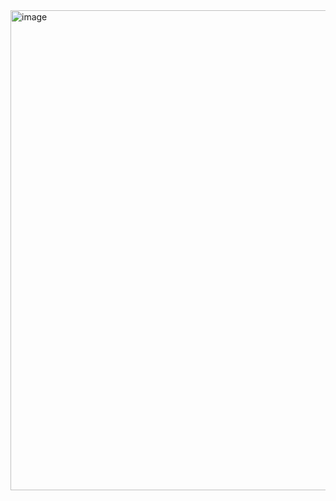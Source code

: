 <img width="1366" height="768" alt="image" src="https://github.com/user-attachments/assets/166f0743-c923-4178-aaea-88e6c7113337" />
